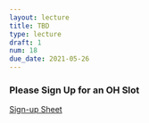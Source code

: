 ```yaml
---
layout: lecture
title: TBD
type: lecture
draft: 1
num: 18
due_date: 2021-05-26
---
```


### Please Sign Up for an OH Slot

<a href="https://docs.google.com/spreadsheets/d/1d_1wr_ba8dim7D4Fe-Hpy0kzVmYQcvF9E79Is-86wJk/edit#gid=876985131" target="_blank">Sign-up Sheet</a>